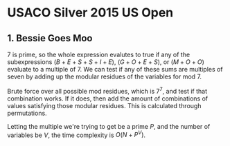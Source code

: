 # USACO Silver 2015 US Open

## 1. Bessie Goes Moo
$7$ is prime, so the whole expression evalutes to true if any of the subexpressions $(B+E+S+S+I+E)$, $(G+O+E+S)$, or $(M+O+O)$ evaluate to a multiple of $7$. We can test if any of these sums are multiples of seven by adding up the modular residues of the variables for mod $7$.

Brute force over all possible mod residues, which is $7^7$, and test if that combination works. If it does, then add the amount of combinations of values satisfying those modular residues. This is calculated through permutations.

Letting the multiple we're trying to get be a prime $P$, and the number of variables be $V$, the time complexity is $O(N+P^V)$.